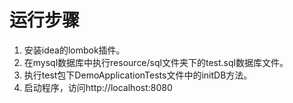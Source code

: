 # 运行步骤

1.  安装idea的lombok插件。
2.  在mysql数据库中执行resource/sql文件夹下的test.sql数据库文件。
3.  执行test包下DemoApplicationTests文件中的initDB方法。
4.  启动程序，访问http://localhost:8080